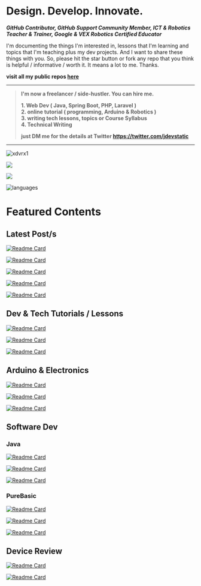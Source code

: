 # Design. Develop. Innovate.
***GitHub Contributor, GitHub Support Community Member, ICT & Robotics Teacher & Trainer, Google & VEX Robotics Certified Educator*** 

I'm documenting the things I'm interested in,
lessons that I'm learning and topics that I'm teaching
plus my dev projects.
And I want to share these things with you.
So, please hit the star button or fork any repo 
that you think is helpful / informative / 
worth it. It means a lot to me. Thanks.

**visit all my public repos [here](https://github.com/xdvrx1?tab=repositories&q=&type=source&language=&sort=name)**

***

> **I'm now a freelancer / side-hustler. You can hire me.**
> 
> **1. Web Dev ( Java, Spring Boot, PHP, Laravel )**       
> **2. online tutorial ( programming, Arduino & Robotics )**      
> **3. writing tech lessons, topics or Course Syllabus**      
> **4. Technical Writing**      
> 
> **just DM me for the details at Twitter <https://twitter.com/jdevstatic>**

***
<p align="left"> 
  <img src="https://komarev.com/ghpvc/?username=xdvrx1&label=PROFILE+VIEWS" alt="xdvrx1" /> 
</p>

<p align="left">	  
 <a href="https://xdvrx1.github.io/"><img src="https://hits.seeyoufarm.com/api/count/incr/badge.svg?url=https%3A%2F%2Fxdvrx1.github.io&count_bg=%2379C83D&title_bg=%23555555&icon=&icon_color=%23E7E7E7&title=HOME+PAGE+VIEWS&edge_flat=false"/></a>
</p>	

<p align="left"> <img src="https://github-readme-stats.vercel.app/api?username=jdevstatic&theme=tokyonight&show_icons=true&hide_border=true&count_private=true&include_all_commits=true" /> </p>

![languages](https://github-readme-stats.vercel.app/api/top-langs/?username=jdevstatic&hide=scss&layout=compact&theme=tokyonight)

# Featured Contents
## Latest Post/s

[![Readme Card](https://github-readme-stats.vercel.app/api/pin/?username=devz-throwable&repo=devz-throwable.github.io&theme=tokyonight)](https://github.com/jdevstatic/w3css-intro)

[![Readme Card](https://github-readme-stats.vercel.app/api/pin/?username=jdevstatic&repo=w3css-intro&theme=tokyonight)](https://github.com/jdevstatic/w3css-intro)

[![Readme Card](https://github-readme-stats.vercel.app/api/pin/?username=jdevstatic&repo=ping-bandwidth-internet-speed&theme=tokyonight)](https://github.com/jdevstatic/ping-bandwidth-internet-speed)

[![Readme Card](https://github-readme-stats.vercel.app/api/pin/?username=jdevstatic&repo=resolution-and-screen-size&theme=tokyonight)](https://github.com/jdevstatic/resolution-and-screen-size)

[![Readme Card](https://github-readme-stats.vercel.app/api/pin/?username=jdevstatic&repo=gaming-and-productivity-specs&theme=tokyonight)](https://github.com/jdevstatic/gaming-and-productivity-specs)

## Dev & Tech Tutorials / Lessons
[![Readme Card](https://github-readme-stats.vercel.app/api/pin/?username=jdevstatic&repo=programming-core-concepts&theme=tokyonight)](https://github.com/jdevstatic/programming-core-concepts)

[![Readme Card](https://github-readme-stats.vercel.app/api/pin/?username=jdevstatic&repo=github-pages-tutorial&theme=tokyonight)](https://github.com/jdevstatic/github-pages-tutorial)

[![Readme Card](https://github-readme-stats.vercel.app/api/pin/?username=jdevstatic&repo=hacking-the-github-stats&theme=tokyonight)](https://github.com/jdevstatic/hacking-the-github-stats)

## Arduino & Electronics
[![Readme Card](https://github-readme-stats.vercel.app/api/pin/?username=jdevstatic&repo=basic-electronics&theme=tokyonight)](https://github.com/jdevstatic/basic-electronics)

[![Readme Card](https://github-readme-stats.vercel.app/api/pin/?username=jdevstatic&repo=blinking-led-arduino&theme=tokyonight)](https://github.com/jdevstatic/blinking-led-arduino)

[![Readme Card](https://github-readme-stats.vercel.app/api/pin/?username=jdevstatic&repo=single-display-arduino-project&theme=tokyonight)](https://github.com/jdevstatic/single-display-arduino-project)

## Software Dev
### Java
[![Readme Card](https://github-readme-stats.vercel.app/api/pin/?username=jdevstatic&repo=java&theme=tokyonight)](https://github.com/jdevstatic/java)

[![Readme Card](https://github-readme-stats.vercel.app/api/pin/?username=jdevstatic&repo=lightweight-web-server&theme=tokyonight)](https://github.com/jdevstatic/lightweight-web-server)

[![Readme Card](https://github-readme-stats.vercel.app/api/pin/?username=xkcph2017&repo=FlappyBird&theme=tokyonight)](https://github.com/xkcph2017/FlappyBird)

### PureBasic
[![Readme Card](https://github-readme-stats.vercel.app/api/pin/?username=jdevstatic&repo=PureBasic-2D-Game&theme=tokyonight)](https://github.com/jdevstatic/PureBasic-2D-Game)

[![Readme Card](https://github-readme-stats.vercel.app/api/pin/?username=jdevstatic&repo=PureBasic-FileExplorer&theme=tokyonight)](https://github.com/jdevstatic/PureBasic-FileExplorer)

[![Readme Card](https://github-readme-stats.vercel.app/api/pin/?username=jdevstatic&repo=PureBasic-Scrabble&theme=tokyonight)](https://github.com/jdevstatic/PureBasic-Scrabble)

## Device Review
[![Readme Card](https://github-readme-stats.vercel.app/api/pin/?username=jdevstatic&repo=imac-review&theme=tokyonight)](https://github.com/jdevstatic/imac-review)

[![Readme Card](https://github-readme-stats.vercel.app/api/pin/?username=jdevstatic&repo=display-resolution-review&theme=tokyonight)](https://github.com/jdevstatic/display-resolution-review)
